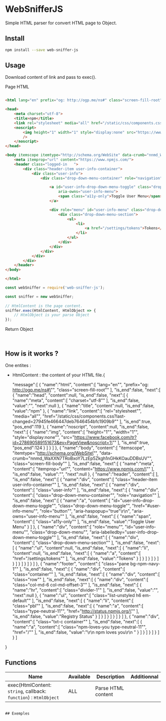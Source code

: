 # WebSnifferJS
Simple HTML parser for convert HTML page to Object.

## Install

``` bash
npm install --save web-sniffer-js

``` 

## Usage

Download content of link and pass to exec().

Page HTML

``` html

<html lang="en" prefix="og: http://ogp.me/ns#" class="screen-fill-root">

<head>
    <meta charset="utf-8">
    <title>npm</title>
    <link rel="stylesheet" media="all" href="/static/css/components.css?last-changed&#x3D;27945fe466447deb7646454bfc1909b9">
    <noscript>
        <img height="1" width="1" style="display:none" src="https://www.facebook.com/tr?id=278690589151673&ev=PageView&noscript=1"
        />
    </noscript>
</head>

<body itemscope itemtype="http://schema.org/WebSite" data-crumb="nnmd_WaXXN7TRoBxoY7LzEp5Zkgh1nGHkKOauDDBsUV" class="screen-fill-body">
    <meta itemprop="url" content="https://www.npmjs.com/">
    <header class="logged-in   ">
        <div class="header-item user-info-container">
            <div class="user-info">
                <div class="drop-down-menu-container" role="navigation">

                    <a id="user-info-drop-down-menu-toggle" class="drop-down-menu-toggle" href="#user-info-menu" role="button" aria-haspopup="true"
                        aria-owns="user-info-menu">
                        <span class="a11y-only">Toggle User Menu</span>
                    </a>

                    <div role="menu" id="user-info-menu" class="drop-down-menu" aria-labelledby="user-info-drop-down-menu-toggle">
                        <div class="drop-down-menu-section">
                            <ul>
                                <li>
                                    <a href="/settings/tokens">Tokens</a>
                                </li>
                            </ul>
                        </div>
                    </div>
                </div>
            </div>
        </div>
    </header>
</body>

</html>

```


``` js
const webSniffer = require('web-sniffer-js');

const sniffer = new webSniffer;
 
// HtmlContent is the page content.
sniffer.exec(HtmlContent, HtmlObject => {
    // HtmlObject is your parse Object
});

```

Return Object

``` json



```

## How is it works ?

One entites :
* HtmlContent : the content of your HTML file.{

    "message":[
        {
            "name":"html",
            "content":[
                "lang=\"en\"",
                "prefix=\"og: http://ogp.me/ns#\"",
                "class=\"screen-fill-root\""
            ],
            "is_end":false,
            "next":[
                {
                    "name":"head",
                    "content":null,
                    "is_end":false,
                    "next":[
                        {
                            "name":"meta",
                            "content":[
                                "charset=\"utf-8\""
                            ],
                            "is_end":false,
                            "value":"",
                            "next":null
                        },
                        {
                            "name":"title",
                            "content":null,
                            "is_end":false,
                            "value":"npm"
                        },
                        {
                            "name":"link",
                            "content":[
                                "rel=\"stylesheet\"",
                                "media=\"all\"",
                                "href=\"/static/css/components.css?last-changed=27945fe466447deb7646454bfc1909b9\""
                            ],
                            "is_end":true,
                            "pos_end":119
                        },
                        {
                            "name":"noscript",
                            "content":null,
                            "is_end":false,
                            "next":[
                                {
                                    "name":"img",
                                    "content":[
                                        "height=\"1\"",
                                        "width=\"1\"",
                                        "style=\"display:none\"",
                                        "src=\"https://www.facebook.com/tr?id=278690589151673&ev=PageView&noscript=1\""
                                    ],
                                    "is_end":true,
                                    "pos_end":124
                                }
                            ]
                        }
                    ]
                },
                {
                    "name":"body",
                    "content":[
                        "itemscope",
                        "itemtype=\"http://schema.org/WebSite\"",
                        "data-crumb=\"nnmd_WaXXN7TRoBxoY7LzEp5Zkgh1nGHkKOauDDBsUV\"",
                        "class=\"screen-fill-body\""
                    ],
                    "is_end":false,
                    "next":[
                        {
                            "name":"meta",
                            "content":[
                                "itemprop=\"url\"",
                                "content=\"https://www.npmjs.com/\""
                            ],
                            "is_end":false,
                            "value":"",
                            "next":null
                        },
                        {
                            "name":"header",
                            "content":[
                            ],
                            "is_end":false,
                            "next":[
                                {
                                    "name":"div",
                                    "content":[
                                        "class=\"header-item user-info-container\""
                                    ],
                                    "is_end":false,
                                    "next":[
                                        {
                                            "name":"div",
                                            "content":[
                                                "class=\"user-info\""
                                            ],
                                            "is_end":false,
                                            "next":[
                                                {
                                                    "name":"div",
                                                    "content":[
                                                        "class=\"drop-down-menu-container\"",
                                                        "role=\"navigation\""
                                                    ],
                                                    "is_end":false,
                                                    "next":[
                                                        {
                                                            "name":"a",
                                                            "content":[
                                                                "id=\"user-info-drop-down-menu-toggle\"",
                                                                "class=\"drop-down-menu-toggle\"",
                                                                "href=\"#user-info-menu\"",
                                                                "role=\"button\"",
                                                                "aria-haspopup=\"true\"\r\n",
                                                                "aria-owns=\"user-info-menu\""
                                                            ],
                                                            "is_end":false,
                                                            "next":[
                                                                {
                                                                    "name":"span",
                                                                    "content":[
                                                                        "class=\"a11y-only\""
                                                                    ],
                                                                    "is_end":false,
                                                                    "value":"Toggle User Menu"
                                                                }
                                                            ]
                                                        },
                                                        {
                                                            "name":"div",
                                                            "content":[
                                                                "role=\"menu\"",
                                                                "id=\"user-info-menu\"",
                                                                "class=\"drop-down-menu\"",
                                                                "aria-labelledby=\"user-info-drop-down-menu-toggle\""
                                                            ],
                                                            "is_end":false,
                                                            "next":[
                                                                {
                                                                    "name":"div",
                                                                    "content":[
                                                                        "class=\"drop-down-menu-section\""
                                                                    ],
                                                                    "is_end":false,
                                                                    "next":[
                                                                        {
                                                                            "name":"ul",
                                                                            "content":null,
                                                                            "is_end":false,
                                                                            "next":[
                                                                                {
                                                                                    "name":"li",
                                                                                    "content":null,
                                                                                    "is_end":false,
                                                                                    "next":[
                                                                                        {
                                                                                            "name":"a",
                                                                                            "content":[
                                                                                                "href=\"/settings/tokens\""
                                                                                            ],
                                                                                            "is_end":false,
                                                                                            "value":"Tokens"
                                                                                        }
                                                                                    ]
                                                                                }
                                                                            ]
                                                                        }
                                                                    ]
                                                                }
                                                            ]
                                                        }
                                                    ]
                                                }
                                            ]
                                        }
                                    ]
                                }
                            ]
                        },
                        {
                            "name":"footer",
                            "content":[
                                "class=\"pane bg-npm-navy-1\""
                            ],
                            "is_end":false,
                            "next":[
                                {
                                    "name":"div",
                                    "content":[
                                        "class=\"container\""
                                    ],
                                    "is_end":false,
                                    "next":[
                                        {
                                            "name":"div",
                                            "content":[
                                                "class=\"row\""
                                            ],
                                            "is_end":false,
                                            "next":[
                                                {
                                                    "name":"div",
                                                    "content":[
                                                        "class=\"col-md-6 col-md-offset-3\""
                                                    ],
                                                    "is_end":false,
                                                    "next":[
                                                        {
                                                            "name":"hr",
                                                            "content":[
                                                                "class=\"divider-1\""
                                                            ],
                                                            "is_end":false,
                                                            "value":"",
                                                            "next":null
                                                        },
                                                        {
                                                            "name":"ul",
                                                            "content":[
                                                                "class=\"list-unstyled h6 em-default\""
                                                            ],
                                                            "is_end":false,
                                                            "next":[
                                                                {
                                                                    "name":"li",
                                                                    "content":[
                                                                        "class=\"pbl\""
                                                                    ],
                                                                    "is_end":false,
                                                                    "next":[
                                                                        {
                                                                            "name":"a",
                                                                            "content":[
                                                                                "class=\"type-neutral-11\"",
                                                                                "href=\"http://status.npmjs.org/\""
                                                                            ],
                                                                            "is_end":false,
                                                                            "value":"Registry Status"
                                                                        }
                                                                    ]
                                                                }
                                                            ]
                                                        }
                                                    ]
                                                }
                                            ]
                                        }
                                    ]
                                },
                                {
                                    "name":"div",
                                    "content":[
                                        "class=\"txt-c container\""
                                    ],
                                    "is_end":false,
                                    "next":[
                                        {
                                            "name":"a",
                                            "content":[
                                                "class=\"npm-loves-you type-neutral-11\"",
                                                "href=\"/\""
                                            ],
                                            "is_end":false,
                                            "value":"\r\n npm loves you\r\n "
                                        }
                                    ]
                                }
                            ]
                        }
                    ]
                }
            ]
        }
    ]

}

## Functions

Name | Available | Description | Additionnal
---- | --------- | ----------- | -----------
exec(HtmlContent: `string`, callback: `function`) : `HtmlObject` | ALL | Parse HTML content

```

## Exemples



```